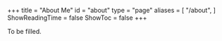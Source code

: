 +++
title = "About Me"
id = "about"
type = "page"
aliases = [
    "/about",
]
ShowReadingTime = false
ShowToc = false
+++

To be filled.
